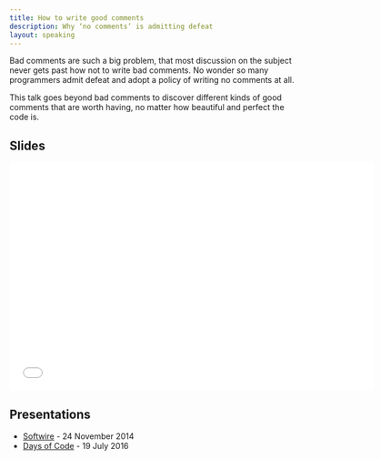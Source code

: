 ```yaml
---
title: How to write good comments
description: Why ‘no comments’ is admitting defeat
layout: speaking
---
```


Bad comments are such a big problem, that most discussion on the subject never gets past how not to write bad comments. No wonder so many programmers admit defeat and adopt a policy of writing no comments at all.

This talk goes beyond bad comments to discover different kinds of good comments that are worth having, no matter how beautiful and perfect the code is.

## Slides

<iframe src="//www.slideshare.net/slideshow/embed_code/41960704" width="640" height="400" frameborder="0" marginwidth="0" marginheight="0" scrolling="no"></iframe>

## Presentations

* [Softwire](http://www.softwire.com) - 24 November 2014
* [Days of Code](http://www.daysofcode.nl) - 19 July 2016
